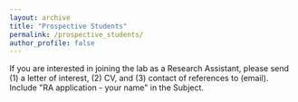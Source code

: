 ```yaml
---
layout: archive
title: "Prospective Students"
permalink: /prospective_students/
author_profile: false
---
```


If you are interested in joining the lab as a Research Assistant, please send (1) a letter of interest, (2) CV, and (3) contact of references to (email). Include "RA application - your name" in the Subject. 